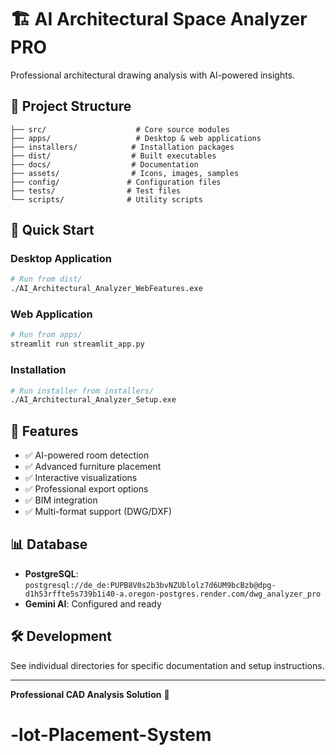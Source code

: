 # 🏗️ AI Architectural Space Analyzer PRO

Professional architectural drawing analysis with AI-powered insights.

## 📁 Project Structure

```
├── src/                    # Core source modules
├── apps/                   # Desktop & web applications  
├── installers/            # Installation packages
├── dist/                  # Built executables
├── docs/                  # Documentation
├── assets/                # Icons, images, samples
├── config/               # Configuration files
├── tests/                # Test files
└── scripts/              # Utility scripts
```

## 🚀 Quick Start

### Desktop Application
```bash
# Run from dist/
./AI_Architectural_Analyzer_WebFeatures.exe
```

### Web Application  
```bash
# Run from apps/
streamlit run streamlit_app.py
```

### Installation
```bash
# Run installer from installers/
./AI_Architectural_Analyzer_Setup.exe
```

## 🌟 Features

- ✅ AI-powered room detection
- ✅ Advanced furniture placement
- ✅ Interactive visualizations
- ✅ Professional export options
- ✅ BIM integration
- ✅ Multi-format support (DWG/DXF)

## 📊 Database

- **PostgreSQL**: `postgresql://de_de:PUPB8V0s2b3bvNZUblolz7d6UM9bcBzb@dpg-d1h53rffte5s739b1i40-a.oregon-postgres.render.com/dwg_analyzer_pro`
- **Gemini AI**: Configured and ready

## 🛠️ Development

See individual directories for specific documentation and setup instructions.

---
**Professional CAD Analysis Solution** 🎯
# -lot-Placement-System
